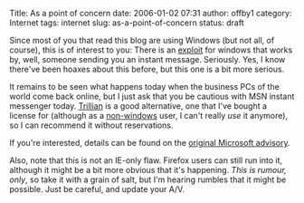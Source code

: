 Title: As a point of concern
date: 2006-01-02 07:31
author: offby1
category: Internet
tags: internet
slug: as-a-point-of-concern
status: draft

Since most of you that read this blog are using Windows (but not all, of course), this is of interest to you: There is an [exploit](http://it.slashdot.org/it/06/01/01/1550258.shtml?tid=220&tid=218) for windows that works by, well, someone sending you an instant message. Seriously. Yes, I know there\'ve been hoaxes about this before, but this one is a bit more serious.

It remains to be seen what happens today when the business PCs of the world come back online, but I just ask that you be cautious with MSN instant messenger today. [Trillian](http://www.ceruleanstudios.com/) is a good alternative, one that I\'ve bought a license for (although as a [non-windows](http://www.ubuntulinux.org/) user, I can\'t really *use* it anymore), so I can recommend it without reservations.

If you\'re interested, details can be found on the [original Microsoft advisory](http://www.microsoft.com/technet/security/advisory/912840.mspx).

Also, note that this is not an IE-only flaw. Firefox users can still run into it, although it might be a bit more obvious that it\'s happening. *This is rumour, only*, so take it with a grain of salt, but I\'m hearing rumbles that it might be possible. Just be careful, and update your A/V.

